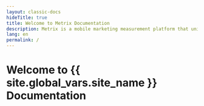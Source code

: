 ```yaml
---
layout: classic-docs
hideTitle: true
title: Welcome to Metrix Documentation
description: Metrix is a mobile marketing measurement platform that unifies mobile attribution and analytics into one powerful platform
lang: en
permalink: /
---
```


<h1>Welcome to {{ site.global_vars.site_name }} Documentation</h1>
